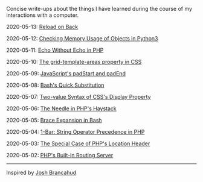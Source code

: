 Concise write-ups about the things I have learned during the course of my interactions with a computer.

2020-05-13: [Reload on Back](/js/reload-on-back.md)

2020-05-12: [Checking Memory Usage of Objects in Python3](/python3/getsizeof.md)

2020-05-11: [Echo Without Echo in PHP](/php/echo.md)

2020-05-10: [The grid-template-areas property in CSS](/css/grid-template-areas.md)

2020-05-09: [JavaScript's padStart and padEnd](/js/pad.md)

2020-05-08: [Bash's Quick Substitution](/bash/quick-substitution.md)

2020-05-07: [Two-value Syntax of CSS's Display Property](/css/two-value-display.md)

2020-05-06: [The Needle in PHP's Haystack](/php/needle-haystack.md)

2020-05-05: [Brace Expansion in Bash](/bash/brace-expansion.md)

2020-05-04: [1-Bar: String Operator Precedence in PHP](/php/1-bar.md)

2020-05-03: [The Special Case of PHP's Location Header](/php/location-header.md)

2020-05-02: [PHP's Built-in Routing Server](/php/php-router-script.md)

---

Inspired by [Josh Brancahud](https://dev.to/jbranchaud/how-i-built-a-learning-machine-45k9)
